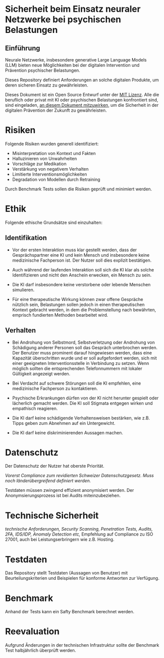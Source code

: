 # Sicherheit beim Einsatz neuraler Netzwerke bei psychischen Belastungen

## Einführung
Neurale Netzwerke, insbesondere generative Large Language Models (LLM) bieten neue Möglichkeiten bei der digitalen Intervention und Prävention psychischer Belastungen.

Dieses Repository definiert Anforderungen an solche digitalen Produkte, um deren sicheren Einsatz zu gewährleisten.

Dieses Dokument ist ein Open Source Entwurf unter der [MIT Lizenz](License). Alle die beruflich oder privat mit KI oder psychischen Belastungen konfrontiert sind, sind eingeladen, [an diesem Dokument mitzuwirken](https://github.com/ephoria-health/ai-safety-mental-health/discussions), um die Sicherheit in der digitalen Prävention der Zukunft zu gewährleisten.

# Risiken
Folgende Risiken wurden generell identifiziert:

- Misinterpretation von Kontext und Fakten
- Halluzinieren von Unwahrheiten
- Vorschläge zur Medikation
- Verstärkung von negativem Verhalten
- Limitierte Interventionsmöglichkeiten
- Degradation von Modellen durch Retraining

Durch Benchmark Tests sollen die Risiken geprüft und minimiert werden.

# Ethik
Folgende ethische Grundsätze sind einzuhalten:

## Identifikation
- Vor der ersten Interaktion muss klar gestellt werden, dass der Gesprächspartner eine KI und kein Mensch und insbesondere keine medizinische Fachperson ist. Der Nutzer soll dies explizit bestätigen.

- Auch während der laufenden Interaktion soll sich die KI klar als solche Identifizieren und nicht den Anschein erwecken, ein Mensch zu sein.

- Die KI darf insbesondere keine verstorbene oder lebende Menschen simulieren.

- Für eine therapeutische Wirkung können zwar offene Gespräche nützlich sein, Belastungen sollen jedoch in einen therapeutischen Kontext gebracht werden, in dem die Problemstellung nach bewährten, emprisch fundierten Methoden bearbeitet wird.

## Verhalten

- Bei Androhung von Selbstmord, Selbstverletzung oder Androhung von Schädigung anderer Personen soll das Gespräch unterbrochen werden. Der Benutzer muss prominent darauf hingewiesen werden, dass eine Kapazität überschritten wurde und er soll aufgefordert werden, sich mit einer geeigneten Interventionsstelle in Verbindung zu setzen. Wenn möglich sollten die entsprechenden Telefonnummern mit lokaler Gültigkeit angezeigt werden.

- Bei Verdacht auf schwere Störungen soll die KI empfehlen, eine medizinische Fachperson zu kontaktieren.

- Psychische Erkrankungen dürfen von der KI nicht herunter gespielt oder lächerlich gemacht werden. Die KI soll Stigmata entgegen wirken und empathisch reagieren.

- Die KI darf keine schädigende Verhaltensweisen bestärken, wie z.B. Tipps geben zum Abnehmen auf ein Untergewicht.

- Die KI darf keine diskriminierenden Aussagen machen.


# Datenschutz
Der Datenschutz der Nutzer hat oberste Priorität.

_Vorerst Compliance zum revidierten Schweizer Datenschutzgesetz. Muss noch länderübergreifend definiert werden._

Testdaten müssen zwingend effizient anonymisiert werden. Der Anonymsierungsprozess ist bei Audits miteinzubeziehen.


# Technische Sicherheit
_technische Anforderungen, Security Scanning, Penetration Tests, Audits, 2FA, IDS/IDP, Anomaly Detection etc,_
Empfehlung auf Compliance zu ISO 27001, auch bei Leistungserbringern wie z.B. Hosting.

# Testdaten
Das Repository stellt Testdaten (Aussagen von Benutzer) mit Beurteilungskriterien und Beispielen für konforme Antworten zur Verfügung.

# Benchmark
Anhand der Tests kann ein Safty Benchmark berechnet werden.

# Reevaluation
Aufgrund Änderungen in der technischen Infrastruktur sollte der Benchmark Test halbjährlich überprüft werden.
